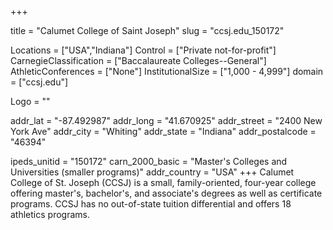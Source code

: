 
+++

title = "Calumet College of Saint Joseph"
slug = "ccsj.edu_150172"

Locations = ["USA","Indiana"]
Control = ["Private not-for-profit"]
CarnegieClassification = ["Baccalaureate Colleges--General"]
AthleticConferences = ["None"]
InstitutionalSize = ["1,000 - 4,999"]
domain = ["ccsj.edu"]

Logo = ""

addr_lat = "-87.492987"
addr_long = "41.670925"
addr_street = "2400 New York Ave"
addr_city = "Whiting"
addr_state = "Indiana"
addr_postalcode = "46394"

ipeds_unitid = "150172"
carn_2000_basic = "Master's Colleges and Universities (smaller programs)"
addr_country = "USA"
+++
    Calumet College of St. Joseph (CCSJ) is a small, family-oriented, four-year college offering master's, bachelor's, and associate's degrees as well as certificate programs. CCSJ has no out-of-state tuition differential and offers 18 athletics programs.

